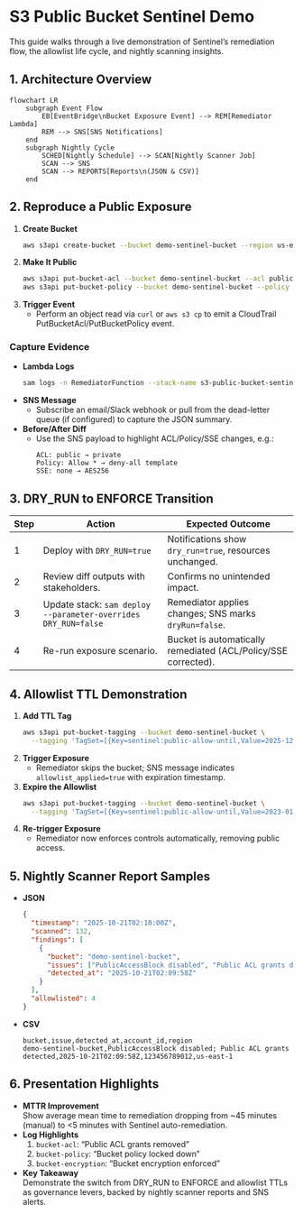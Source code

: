 # S3 Public Bucket Sentinel Demo

This guide walks through a live demonstration of Sentinel’s remediation flow, the allowlist life cycle, and nightly scanning insights.

## 1. Architecture Overview

```mermaid
flowchart LR
    subgraph Event Flow
        EB[EventBridge\nBucket Exposure Event] --> REM[Remediator Lambda]
        REM --> SNS[SNS Notifications]
    end
    subgraph Nightly Cycle
        SCHED[Nightly Schedule] --> SCAN[Nightly Scanner Job]
        SCAN --> SNS
        SCAN --> REPORTS[Reports\n(JSON & CSV)]
    end
```

## 2. Reproduce a Public Exposure

1. **Create Bucket**
   ```bash
   aws s3api create-bucket --bucket demo-sentinel-bucket --region us-east-1
   ```
2. **Make It Public**
   ```bash
   aws s3api put-bucket-acl --bucket demo-sentinel-bucket --acl public-read
   aws s3api put-bucket-policy --bucket demo-sentinel-bucket --policy file://fixtures/public-policy.json
   ```
3. **Trigger Event**
   - Perform an object read via `curl` or `aws s3 cp` to emit a CloudTrail PutBucketAcl/PutBucketPolicy event.

### Capture Evidence

- **Lambda Logs**
  ```bash
  sam logs -n RemediatorFunction --stack-name s3-public-bucket-sentinel --tail
  ```
- **SNS Message**
  - Subscribe an email/Slack webhook or pull from the dead-letter queue (if configured) to capture the JSON summary.
- **Before/After Diff**
  - Use the SNS payload to highlight ACL/Policy/SSE changes, e.g.:
    ```
    ACL: public → private
    Policy: Allow * → deny-all template
    SSE: none → AES256
    ```

## 3. DRY_RUN to ENFORCE Transition

| Step | Action | Expected Outcome |
|------|--------|------------------|
| 1 | Deploy with `DRY_RUN=true` | Notifications show `dry_run=true`, resources unchanged. |
| 2 | Review diff outputs with stakeholders. | Confirms no unintended impact. |
| 3 | Update stack: `sam deploy --parameter-overrides DRY_RUN=false` | Remediator applies changes; SNS marks `dryRun=false`. |
| 4 | Re-run exposure scenario. | Bucket is automatically remediated (ACL/Policy/SSE corrected). |

## 4. Allowlist TTL Demonstration

1. **Add TTL Tag**
   ```bash
   aws s3api put-bucket-tagging --bucket demo-sentinel-bucket \
     --tagging 'TagSet=[{Key=sentinel:public-allow-until,Value=2025-12-31},{Key=sentinel:public-reason,Value=Red Team}]'
   ```
2. **Trigger Exposure**
   - Remediator skips the bucket; SNS message indicates `allowlist_applied=true` with expiration timestamp.
3. **Expire the Allowlist**
   ```bash
   aws s3api put-bucket-tagging --bucket demo-sentinel-bucket \
     --tagging 'TagSet=[{Key=sentinel:public-allow-until,Value=2023-01-01}]'
   ```
4. **Re-trigger Exposure**
   - Remediator now enforces controls automatically, removing public access.

## 5. Nightly Scanner Report Samples

- **JSON**
  ```json
  {
    "timestamp": "2025-10-21T02:10:00Z",
    "scanned": 132,
    "findings": [
      {
        "bucket": "demo-sentinel-bucket",
        "issues": ["PublicAccessBlock disabled", "Public ACL grants detected"],
        "detected_at": "2025-10-21T02:09:58Z"
      }
    ],
    "allowlisted": 4
  }
  ```
- **CSV**
  ```csv
  bucket,issue,detected_at,account_id,region
  demo-sentinel-bucket,PublicAccessBlock disabled; Public ACL grants detected,2025-10-21T02:09:58Z,123456789012,us-east-1
  ```

## 6. Presentation Highlights

- **MTTR Improvement**  
  Show average mean time to remediation dropping from ~45 minutes (manual) to <5 minutes with Sentinel auto-remediation.
- **Log Highlights**
  1. `bucket-acl`: “Public ACL grants removed”
  2. `bucket-policy`: “Bucket policy locked down”
  3. `bucket-encryption`: “Bucket encryption enforced”
- **Key Takeaway**  
  Demonstrate the switch from DRY_RUN to ENFORCE and allowlist TTLs as governance levers, backed by nightly scanner reports and SNS alerts.
